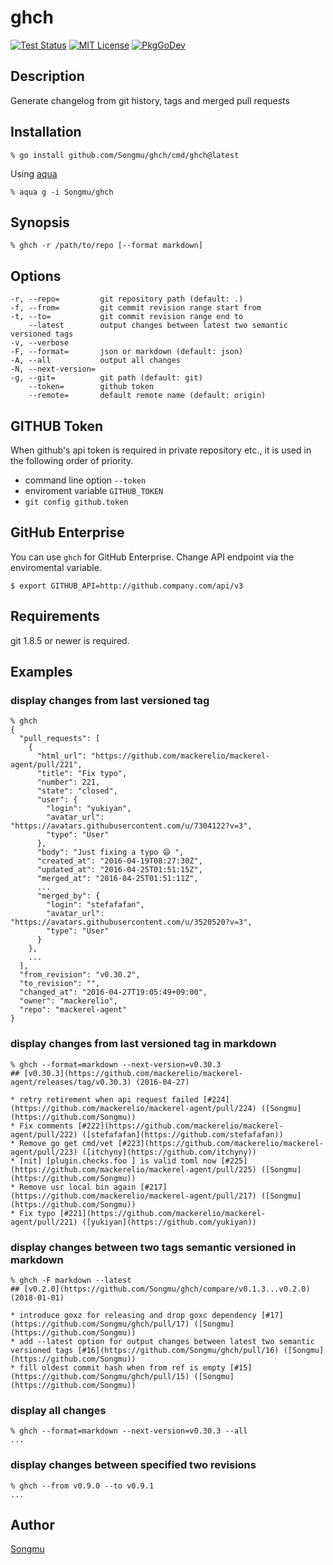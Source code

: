 ghch
=======

[![Test Status](https://github.com/Songmu/ghch/workflows/test/badge.svg?branch=main)][actions]
[![MIT License](http://img.shields.io/badge/license-MIT-blue.svg?style=flat-square)][license]
[![PkgGoDev](https://pkg.go.dev/badge/github.com/Songmu/ghch)](https://pkg.go.dev/github.com/Songmu/ghch)

[actions]: https://github.com/Songmu/ghch/actions?workflow=test
[coveralls]: https://coveralls.io/r/Songmu/ghch?branch=main
[license]: https://github.com/Songmu/ghch/blob/main/LICENSE
[pkggodev]: https://pkg.go.dev/github.com/Songmu/ghch

## Description

Generate changelog from git history, tags and merged pull requests

## Installation

    % go install github.com/Songmu/ghch/cmd/ghch@latest

Using [aqua](https://aquaproj.github.io/)

    % aqua g -i Songmu/ghch

## Synopsis

    % ghch -r /path/to/repo [--format markdown]

## Options

```
-r, --repo=         git repository path (default: .)
-f, --from=         git commit revision range start from
-t, --to=           git commit revision range end to
    --latest        output changes between latest two semantic versioned tags
-v, --verbose
-F, --format=       json or markdown (default: json)
-A, --all           output all changes
-N, --next-version=
-g, --git=          git path (default: git)
    --token=        github token
    --remote=       default remote name (default: origin)
```

## GITHUB Token

When github's api token is required in private repository etc., it is used in the following order of priority.

- command line option `--token`
- enviroment variable `GITHUB_TOKEN`
- `git config github.token`

## GitHub Enterprise

You can use `ghch` for GitHub Enterprise. Change API endpoint via the enviromental variable.

    $ export GITHUB_API=http://github.company.com/api/v3

## Requirements

git 1.8.5 or newer is required.

## Examples

### display changes from last versioned tag

    % ghch
    {
      "pull_requests": [
        {
          "html_url": "https://github.com/mackerelio/mackerel-agent/pull/221",
          "title": "Fix typo",
          "number": 221,
          "state": "closed",
          "user": {
            "login": "yukiyan",
            "avatar_url": "https://avatars.githubusercontent.com/u/7304122?v=3",
            "type": "User"
          },
          "body": "Just fixing a typo 😄 ",
          "created_at": "2016-04-19T08:27:30Z",
          "updated_at": "2016-04-25T01:51:15Z",
          "merged_at": "2016-04-25T01:51:11Z",
          ...
          "merged_by": {
            "login": "stefafafan",
            "avatar_url": "https://avatars.githubusercontent.com/u/3520520?v=3",
            "type": "User"
          }
        },
        ...
      ],
      "from_revision": "v0.30.2",
      "to_revision": "",
      "changed_at": "2016-04-27T19:05:49+09:00",
      "owner": "mackerelio",
      "repo": "mackerel-agent"
    }

### display changes from last versioned tag in markdown

    % ghch --format=markdown --next-version=v0.30.3
    ## [v0.30.3](https://github.com/mackerelio/mackerel-agent/releases/tag/v0.30.3) (2016-04-27)
    
    * retry retirement when api request failed [#224](https://github.com/mackerelio/mackerel-agent/pull/224) ([Songmu](https://github.com/Songmu))
    * Fix comments [#222](https://github.com/mackerelio/mackerel-agent/pull/222) ([stefafafan](https://github.com/stefafafan))
    * Remove go get cmd/vet [#223](https://github.com/mackerelio/mackerel-agent/pull/223) ([itchyny](https://github.com/itchyny))
    * [nit] [plugin.checks.foo ] is valid toml now [#225](https://github.com/mackerelio/mackerel-agent/pull/225) ([Songmu](https://github.com/Songmu))
    * Remove usr local bin again [#217](https://github.com/mackerelio/mackerel-agent/pull/217) ([Songmu](https://github.com/Songmu))
    * Fix typo [#221](https://github.com/mackerelio/mackerel-agent/pull/221) ([yukiyan](https://github.com/yukiyan))

### display changes between two tags semantic versioned in markdown

    % ghch -F markdown --latest
    ## [v0.2.0](https://github.com/Songmu/ghch/compare/v0.1.3...v0.2.0) (2018-01-01)
    
    * introduce goxz for releasing and drop goxc dependency [#17](https://github.com/Songmu/ghch/pull/17) ([Songmu](https://github.com/Songmu))
    * add --latest option for output changes between latest two semantic versioned tags [#16](https://github.com/Songmu/ghch/pull/16) ([Songmu](https://github.com/Songmu))
    * fill oldest commit hash when from ref is empty [#15](https://github.com/Songmu/ghch/pull/15) ([Songmu](https://github.com/Songmu))

### display all changes

    % ghch --format=markdown --next-version=v0.30.3 --all
    ...

### display changes between specified two revisions

    % ghch --from v0.9.0 --to v0.9.1
    ...

## Author

[Songmu](https://github.com/Songmu)
